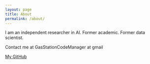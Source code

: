 ```yaml
---
layout: page
title: About
permalink: /about/
---
```

I am an independent researcher in AI. 
Former academic. Former data scientist. 

Contact me at GasStationCodeManager at gmail

[My GitHub](https://github.com/GasStationManager)


